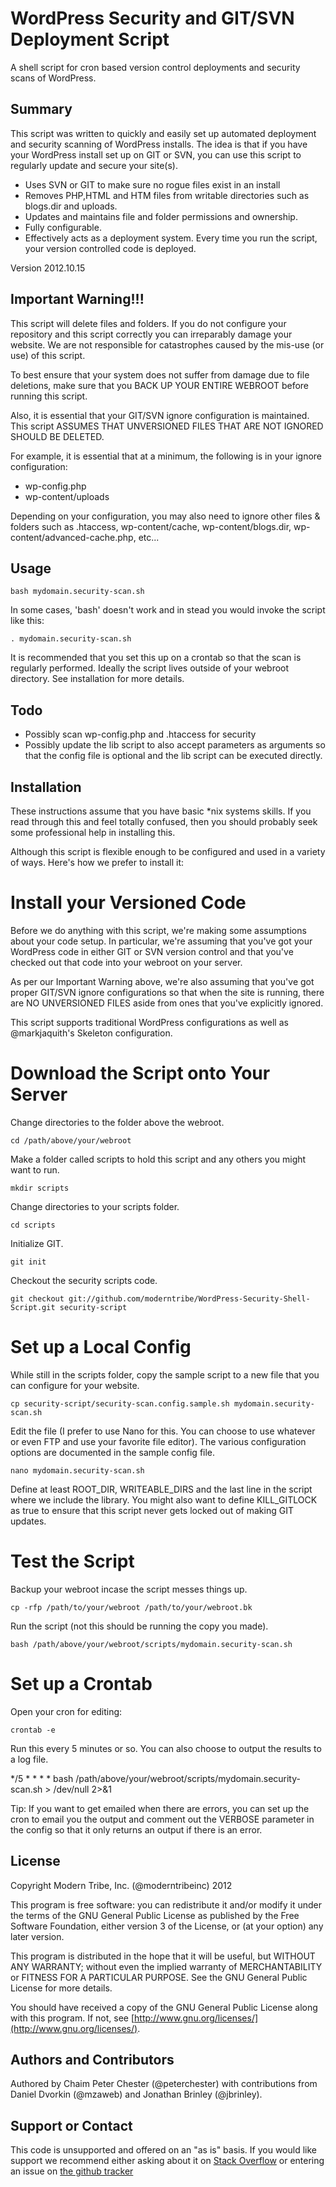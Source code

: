 # WordPress Security and GIT/SVN Deployment Script

A shell script for cron based version control deployments and security scans of WordPress.

## Summary

This script was written to quickly and easily set up automated deployment and security scanning of WordPress installs. The idea is that if you have your WordPress install set up on GIT or SVN, you can use this script to regularly update and secure your site(s).

* Uses SVN or GIT to make sure no rogue files exist in an install
* Removes PHP,HTML and HTM files from writable directories such as blogs.dir and uploads.
* Updates and maintains file and folder permissions and ownership.
* Fully configurable.
* Effectively acts as a deployment system. Every time you run the script, your version controlled code is deployed.

Version 2012.10.15

## Important Warning!!!

This script will delete files and folders. If you do not configure your repository and this script correctly you can irreparably damage your website. We are not responsible for catastrophes caused by the mis-use (or use) of this script.

To best ensure that your system does not suffer from damage due to file deletions, make sure that you BACK UP YOUR ENTIRE WEBROOT before running this script.

Also, it is essential that your GIT/SVN ignore configuration is maintained. This script ASSUMES THAT UNVERSIONED FILES THAT ARE NOT IGNORED SHOULD BE DELETED.

For example, it is essential that at a minimum, the following is in your ignore configuration:

* wp-config.php
* wp-content/uploads

Depending on your configuration, you may also need to ignore other files & folders such as .htaccess, wp-content/cache, wp-content/blogs.dir, wp-content/advanced-cache.php, etc...

## Usage

`bash mydomain.security-scan.sh`

In some cases, 'bash' doesn't work and in stead you would invoke the script like this:

`. mydomain.security-scan.sh`

It is recommended that you set this up on a crontab so that the scan is regularly performed. Ideally the script lives outside of your webroot directory. See installation for more details.

## Todo

* Possibly scan wp-config.php and .htaccess for security
* Possibly update the lib script to also accept parameters as arguments so that the config file is optional and the lib script can be executed directly.

## Installation

These instructions assume that you have basic *nix systems skills. If you read through this and feel totally confused, then you should probably seek some professional help in installing this.

Although this script is flexible enough to be configured and used in a variety of ways. Here's how we prefer to install it:

# Install your Versioned Code

Before we do anything with this script, we're making some assumptions about your code setup. In particular, we're assuming that you've got your WordPress code in either GIT or SVN version control and that you've checked out that code into your webroot on your server.

As per our Important Warning above, we're also assuming that you've got proper GIT/SVN ignore configurations so that when the site is running, there are NO UNVERSIONED FILES aside from ones that you've explicitly ignored.

This script supports traditional WordPress configurations as well as @markjaquith's Skeleton configuration.

# Download the Script onto Your Server

Change directories to the folder above the webroot.

`cd /path/above/your/webroot`

Make a folder called scripts to hold this script and any others you might want to run.

`mkdir scripts`

Change directories to your scripts folder.

`cd scripts`

Initialize GIT.

`git init`

Checkout the security scripts code.

`git checkout git://github.com/moderntribe/WordPress-Security-Shell-Script.git security-script`

# Set up a Local Config

While still in the scripts folder, copy the sample script to a new file that you can configure for your website.

`cp security-script/security-scan.config.sample.sh mydomain.security-scan.sh`

Edit the file (I prefer to use Nano for this. You can choose to use whatever or even FTP and use your favorite file editor). The various configuration options are documented in the sample config file.

`nano mydomain.security-scan.sh`

Define at least ROOT_DIR, WRITEABLE_DIRS and the last line in the script where we include the library. You might also want to define KILL_GITLOCK as true to ensure that this script never gets locked out of making GIT updates.

# Test the Script

Backup your webroot incase the script messes things up.

`cp -rfp /path/to/your/webroot /path/to/your/webroot.bk`

Run the script (not this should be running the copy you made).

`bash /path/above/your/webroot/scripts/mydomain.security-scan.sh`

# Set up a Crontab

Open your cron for editing:

`crontab -e`

Run this every 5 minutes or so. You can also choose to output the results to a log file.

*/5 * * * * bash /path/above/your/webroot/scripts/mydomain.security-scan.sh > /dev/null 2>&1

Tip: If you want to get emailed when there are errors, you can set up the cron to email you the output and comment out the VERBOSE parameter in the config so that it only returns an output if there is an error.

## License

Copyright Modern Tribe, Inc. (@moderntribeinc) 2012

This program is free software: you can redistribute it and/or modify it under the terms of the GNU General Public License as published by the Free Software Foundation, either version 3 of the License, or (at your option) any later version.

This program is distributed in the hope that it will be useful, but WITHOUT ANY WARRANTY; without even the implied warranty of MERCHANTABILITY or FITNESS FOR A PARTICULAR PURPOSE.  See the GNU General Public License for more details.

You should have received a copy of the GNU General Public License along with this program.  If not, see [http://www.gnu.org/licenses/](http://www.gnu.org/licenses/).

## Authors and Contributors

Authored by Chaim Peter Chester (@peterchester) with contributions from Daniel Dvorkin (@mzaweb) and Jonathan Brinley (@jbrinley).

## Support or Contact

This code is unsupported and offered on an "as is" basis. If you would like support we recommend either asking about it on [Stack Overflow](http://stackoverflow.com/search?q=wordpress+security+scan) or entering an issue on [the github tracker](https://github.com/moderntribe/WordPress-Security-Shell-Script/issues)